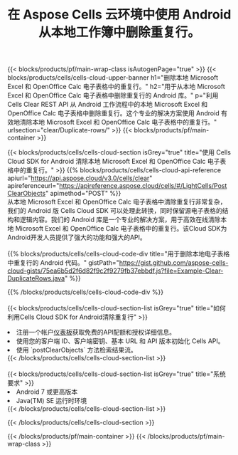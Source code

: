 ﻿---
title: 在 Aspose Cells 云环境中使用 Android 从本地工作簿中删除重复行。
description: 用于使用 Android 清除 Microsoft Excel 和 OpenOffice Calc 中的重复行的云 API 和 SDK。使用适用于 Android 的 Cells Cloud SDK 清除本地电子表格中的重复行。
---
{{< blocks/products/pf/main-wrap-class isAutogenPage="true" >}}
{{< blocks/products/cells/cells-cloud-upper-banner h1="删除本地 Microsoft Excel 和 OpenOffice Calc 电子表格中的重复行。" h2="用于从本地 Microsoft Excel 和 OpenOffice Calc 电子表格中删除重复行的 Android 库。" p="利用 Cells Clear REST API 从 Android 工作流程中的本地 Microsoft Excel 和 OpenOffice Calc 电子表格中删除重复行。这个专业的解决方案使用 Android 有效地清除本地 Microsoft Excel 和 OpenOffice Calc 电子表格中的重复行。" urlsection="clear/Duplicate-rows/" >}}
{{< blocks/products/pf/main-container >}}

{{< blocks/products/cells/cells-cloud-section isGrey="true" title="使用 Cells Cloud SDK for Android 清除本地 Microsoft Excel 和 OpenOffice Calc 电子表格中的重复行。" >}}
{{% blocks/products/cells/cells-cloud-api-reference apiurl="https://api.aspose.cloud/v3.0/cells/clear" apireferenceurl="https://apireference.aspose.cloud/cells/#/LightCells/PostClearObjects" apimethod="POST" %}}
<br/>
从本地 Microsoft Excel 和 OpenOffice Calc 电子表格中清除重复行非常复杂，我们的 Android 版 Cells Cloud SDK 可以处理此转换，同时保留源电子表格的结构和逻辑内容。我们的 Android 库是一个专业的解决方案，用于高效在线清除本地 Microsoft Excel 和 OpenOffice Calc 电子表格中的重复行。该Cloud SDK为Android开发人员提供了强大的功能和强大的API。
<br/>
<br/>
{{% blocks/products/cells/cells-cloud-code-div title="用于删除本地电子表格中重复行的 Android 代码。" gistPath="https://gist.github.com/aspose-cells-cloud-gists/75ea6b5d2f6d82f9c2f9279fb37ebbdf.js?file=Example-Clear-DuplicateRows.java" %}}
  
{{% /blocks/products/cells/cells-cloud-code-div %}}
<br/>
<br/>
{{< blocks/products/cells/cells-cloud-section-list isGrey="true" title="如何利用Cells Cloud SDK for Android清除重复行" >}}
<li>注册一个帐户<a href="https://dashboard.aspose.cloud/">仪表板</a>获取免费的API配额和授权详细信息。</li>
<li>使用您的客户端 ID、客户端密钥、基本 URL 和 API 版本初始化 Cells API。</li>
<li>使用 `postClearObjects` 方法检索结果流。</li>
{{< /blocks/products/cells/cells-cloud-section-list >}}
<br/>
<br/>
{{< blocks/products/cells/cells-cloud-section-list isGrey="true" title="系统要求" >}}
<li>Android 7 或更高版本</li>
<li>Java(TM) SE 运行时环境</li>
{{< /blocks/products/cells/cells-cloud-section-list >}}

{{< /blocks/products/cells/cells-cloud-section >}}

{{< /blocks/products/pf/main-container >}}
{{< /blocks/products/pf/main-wrap-class >}}
